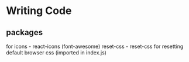 # Writing Code

## packages

for icons - react-icons (font-awesome)
reset-css - reset-css for resetting default browser css (imported in index.js)
